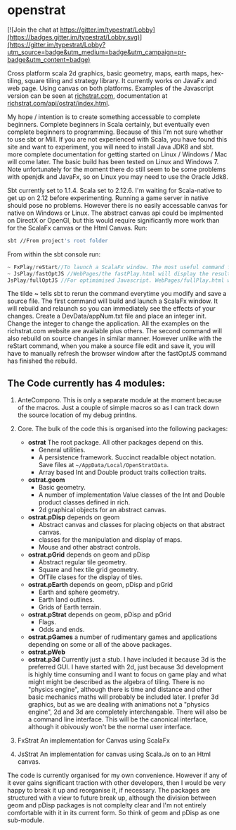 # openstrat

[![Join the chat at https://gitter.im/typestrat/Lobby](https://badges.gitter.im/typestrat/Lobby.svg)](https://gitter.im/typestrat/Lobby?utm_source=badge&utm_medium=badge&utm_campaign=pr-badge&utm_content=badge)

Cross platform scala 2d graphics, basic geometry, maps, earth maps, hex-tiling, square tiling and strategy library. It currently works on JavaFx and web page. Using canvas on both platforms. Examples of the Javascript version can be seen at [richstrat.com](https://richstrat.com), documentation at [richstrat.com/api/ostrat/index.html](https://richstrat.com/api/ostrat/index.html). 

My hope / intention is to create something accessable to complete beginners. Complete beginners in Scala certainly, but eventually even complete beginners to programming. Because of this I'm not sure whether to use sbt or Mill. If you are not experienced with Scala, you have found this site and want to experiment, you will need to install Java JDK8 and sbt. more complete documentation for getting started on Linux / Windows / Mac will come later. The basic build has been tested on Linux and Windows 7. Note unfortunately for the moment there do still seem to be some problems with openjdk and JavaFx, so on Linux you may need to use the Oracle Jdk8.

Sbt currently set to 1.1.4. Scala set to 2.12.6. I'm waiting for Scala-native to get up on 2.12 before experimenting. Running a game server in native should pose no problems. However there is no easily accessable canvas for native on Windows or Linux. The abstract canvas api could be implmented on DirectX or OpenGl, but this would require significantly more work than for the ScalaFx canvas or the Html Canvas. Run:

```bash
sbt //From project's root folder
```

From within the sbt console run:

```sbt
~ FxPlay/reStart//To launch a ScalaFx window. The most useful command for development
~ JsPlay/fastOptJS //WebPages/the fastPlay.html will display the results in a browser
JsPlay/fullOptJS //For optimimised Javascript. WebPages/fullPlay.html will display the results in a browser
```

The tilde **~** tells sbt to rerun the command everytime you modify and save a source file. The first command will build and launch a ScalaFx window. It will rebuild and relaunch so you can immediately see the effects of your changes. Create a DevData/appNum.txt file and place an integer init. Change the integer to change the application. All the examples on the richstrat.com website are available plus others. The second command will also rebuild on source changes in similar manner. However unlike with the reStart command, when you make a source file edit and save it, you will have to manually refresh the browser window after the fastOptJS command has finished the rebuild. 

## The Code currently has 4 modules:

1. AnteCompono. This is only a separate module at the moment because of the macros. Just a couple of simple macros so as I can track down the source location of my debug printlns.

2. Core. The bulk of the code this is organised into the following packages:
   - **ostrat** The root package. All other packages depend on this.
     * General utilities.
     * A persistence framework. Succinct readalble object notation. Save files at `~/AppData/Local/OpenStratData`.
     * Array based Int and Double product traits collection traits.
   - **ostrat.geom**
     * Basic  geometry.
     * A number of implementation Value classes of the Int and Double product classes defined in rich.
     * 2d graphical objects for an abstract canvas.     
   - **ostrat.pDisp** depends on geom
     * Abstract canvas and classes for placing objects on that abstract canvas.
     * classes for the manipulation and display of maps.
     * Mouse and other abstract controls.
   - **ostrat.pGrid** depends on geom and pDisp
     * Abstract regular tile geometry.
     * Square and hex tile grid geometry.
     * OfTile clases for the display of tiles.
   - **ostrat.pEarth** depends on geom, pDisp and pGrid
     * Earth and sphere geometry.
     * Earth land outlines.
     * Grids of Earth terrain.
   - **ostrat.pStrat** depends on geom, pDisp and pGrid
     * Flags.
     * Odds and ends.
   - **ostrat.pGames** a number of rudimentary games and applications depending on some or all of the above packages.
   - **ostrat.pWeb**
   - **ostrat.p3d** Currently just a stub. I have included it because 3d is the preferred GUI. I have started with 2d, just because 3d development is highly time consuming and I want to focus on game play and what might might be described as the algebra of tiling. There is no "physics engine", although there is time and distance and other basic mechanics maths will probably be included later. I prefer 3d graphics, but as we are dealing with animations not a "physics engine", 2d and 3d are completely interchangable.  There will also be a command line interface. This will be the canonical interface, although it obivously won't be the normal user interface.

3. FxStrat An implementation for Canvas using ScalaFx

4. JsStrat An implementation for canvas using Scala.Js on to an Html canvas.

The code is currently organised for my own convenience. However if any of it ever gains significant traction with other developers, then I would be very happy to break it up and reorganise it, if necessary. The packages are structured with a view to future break up, although the division between geom and pDisp packages is not complelty clear and I'm not entirely comfortable with it in its current form. So think of geom and pDisp as one sub-module.
